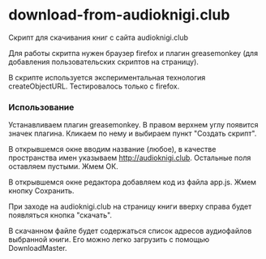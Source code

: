 # download-from-audioknigi.club
Скрипт для скачивания книг с сайта audioknigi.club

Для работы скритпа нужен браузер firefox и плагин greasemonkey (для добавления пользовательских скриптов на страницу).

В скрипте используется экспериментальная технология сreateObjectURL. Тестировалось только с firefox.

### Использование
Устанавливаем плагин greasemonkey. В правом верхнем углу появится значек плагина. Кликаем по нему и выбираем пункт "Создать скрипт".

В открывшемся окне вводим название (любое), в качестве пространства имен указываем http://audioknigi.club. Остальные поля оставляем пустыми. Жмем ОК.

В открывшемся окне редактора добавляем код из файла app.js. Жмем кнопку Сохранить.

При заходе на audioknigi.club на страницу книги вверху справа будет появляться кнопка "скачать".

В скачанном файле будет содержаться список адресов аудиофайлов выбранной книги. Его можно легко загрузить с помощью DownloadMaster.
